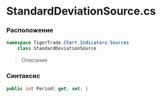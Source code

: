 
# StandardDeviationSource.cs
### Расположение
```csharp
namespace TigerTrade.Chart.Indicators.Sources  
    class StandardDeviationSource
```

> Описание

### Синтаксис
```csharp
public int Period{ get; set; }
```
